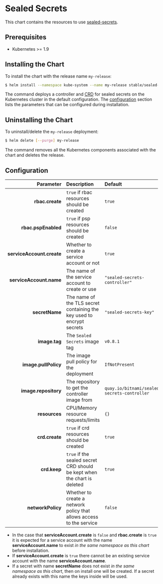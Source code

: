 # Sealed Secrets

This chart contains the resources to use [sealed-secrets](https://github.com/bitnami-labs/sealed-secrets).

## Prerequisites

* Kubernetes >= 1.9

## Installing the Chart

To install the chart with the release name `my-release`:

```bash
$ helm install --namespace kube-system --name my-release stable/sealed-secrets
```

The command deploys a controller and [CRD](https://kubernetes.io/docs/tasks/access-kubernetes-api/custom-resources/custom-resource-definitions/) for sealed secrets on the Kubernetes cluster in the default configuration. The [configuration](#configuration) section lists the parameters that can be configured during installation.

## Uninstalling the Chart

To uninstall/delete the `my-release` deployment:

```bash
$ helm delete [--purge] my-release
```

The command removes all the Kubernetes components associated with the chart and deletes the release.


## Configuration

| Parameter | Description | Default |
|----------:|:------------|:--------|
| **rbac.create** | `true` if rbac resources should be created | `true` |
| **rbac.pspEnabled** | `true` if psp resources should be created | `false` |
| **serviceAccount.create** | Whether to create a service account or not | `true` |
| **serviceAccount.name** | The name of the service account to create or use | `"sealed-secrets-controller"` |
| **secretName** | The name of the TLS secret containing the key used to encrypt secrets | `"sealed-secrets-key"` |
| **image.tag** | The `Sealed Secrets` image tag | `v0.8.1` |
| **image.pullPolicy** | The image pull policy for the deployment | `IfNotPresent` |
| **image.repository** | The repository to get the controller image from | `quay.io/bitnami/sealed-secrets-controller` |
| **resources** | CPU/Memory resource requests/limits | `{}` |
| **crd.create** | `true` if crd resources should be created | `true` |
| **crd.keep** | `true` if the sealed secret CRD should be kept when the chart is deleted | `true` |
|**networkPolicy** | Whether to create a network policy that allows access to the service | `false`|

- In the case that **serviceAccount.create** is `false` and **rbac.create** is `true` it is expected for a service account with the name **serviceAccount.name** to exist _in the same namespace as this chart_ before installation.
- If **serviceAccount.create** is `true` there cannot be an existing service account with the name **serviceAccount.name**.
- If a secret with name **secretName** does not exist _in the same namespace as this chart_, then on install one will be created. If a secret already exists with this name the keys inside will be used.
